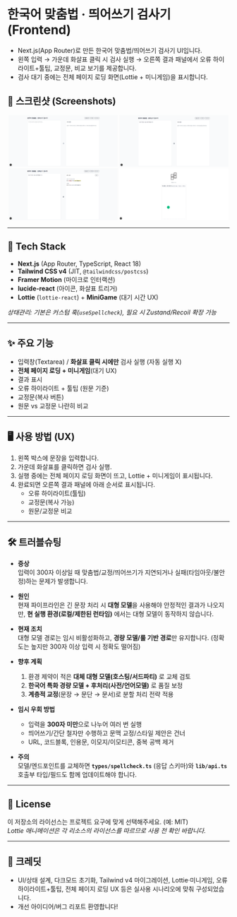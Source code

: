 # 한국어 맞춤법 · 띄어쓰기 검사기 (Frontend)

* Next.js(App Router)로 만든 한국어 맞춤법/띄어쓰기 검사기 UI입니다.
* 왼쪽 입력 → 가운데 화살표 클릭 시 검사 실행 → 오른쪽 결과 패널에서 오류 하이라이트+툴팁, 교정문, 비교 보기를 제공합니다.
* 검사 대기 중에는 전체 페이지 로딩 화면(Lottie + 미니게임)을 표시합니다.

## 📸 스크린샷 (Screenshots)

<p align="center">
  <img src="./docs/screen-main.png" width="49%" alt="메인 화면 — 입력(왼쪽), 실행 화살표(가운데), 결과 패널(오른쪽)" />
  <img src="./docs/screen-sampleinput.png" width="49%" alt="입력 화면 — 300자 이하 텍스트" />
  <img src="./docs/screen-result.png" width="49%" alt="결과 화면 — 오류 하이라이트, 교정문, 비교 보기" />
  <img src="./docs/screen-loading_minigame.png" width="49%" alt="로딩 화면 - 미니 게임, 완료까지의 시간 표시" />
</p>

---

## 🚀 Tech Stack

* **Next.js** (App Router, TypeScript, React 18)
* **Tailwind CSS v4** (JIT, `@tailwindcss/postcss`)
* **Framer Motion** (마이크로 인터랙션)
* **lucide-react** (아이콘, 화살표 트리거)
* **Lottie** (`lottie-react`) + **MiniGame** (대기 시간 UX)

*상태관리: 기본은 커스텀 훅(`useSpellcheck`), 필요 시 Zustand/Recoil 확장 가능*

---

## ✨ 주요 기능

* 입력창(Textarea) / **화살표 클릭 시에만** 검사 실행 (자동 실행 X)
* **전체 페이지 로딩 + 미니게임**(대기 UX)
* 결과 표시
* 오류 하이라이트 + 툴팁 (원문 기준)
* 교정문(복사 버튼)
* 원문 vs 교정문 나란히 비교

---

## 🖥 사용 방법 (UX)

1. 왼쪽 박스에 문장을 입력합니다.
2. 가운데 화살표를 클릭하면 검사 실행.
3. 실행 중에는 전체 페이지 로딩 화면이 뜨고, Lottie + 미니게임이 표시됩니다.
4. 완료되면 오른쪽 결과 패널에 아래 순서로 표시됩니다.
   * 오류 하이라이트(툴팁)
   * 교정문(복사 가능)
   * 원문/교정문 비교

---

## 🛠 트러블슈팅

- **증상**  
  입력이 300자 이상일 때 맞춤법/교정/띄어쓰기가 지연되거나 실패(타임아웃/불안정)하는 문제가 발생합니다.

- **원인**  
  현재 파이프라인은 긴 문장 처리 시 **대형 모델**을 사용해야 안정적인 결과가 나오지만, **현 실행 환경(로컬/제한된 런타임)** 에서는 대형 모델이 동작하지 않습니다.

- **현재 조치**  
  대형 모델 경로는 임시 비활성화하고, **경량 모델/룰 기반 경로**만 유지합니다. (정확도는 높지만 300자 이상 입력 시 정확도 떨어짐)

- **향후 계획**  
  1) 환경 제약이 적은 **대체 대형 모델(호스팅/서드파티)** 로 교체 검토  
  2) **한국어 특화 경량 모델 + 후처리(사전/언어모델)** 로 품질 보정  
  3) **계층적 교정**(문장 → 문단 → 문서)로 분할 처리 전략 적용

- **임시 우회 방법**  
  - 입력을 **300자 미만**으로 나누어 여러 번 실행  
  - 띄어쓰기/간단 철자만 수행하고 문맥 교정/스타일 제안은 건너
  - URL, 코드블록, 인용문, 이모지/이모티콘, 중복 공백 제거

- **주의**  
  모델/엔드포인트를 교체하면 **`types/spellcheck.ts`** (응답 스키마)와 **`lib/api.ts`** 호출부 타입/필드도 함께 업데이트해야 합니다.

---
## 📜 License

이 저장소의 라이선스는 프로젝트 요구에 맞게 선택해주세요. (예: MIT)  
*Lottie 애니메이션은 각 리소스의 라이선스를 따르므로 사용 전 확인 바랍니다.*

---

## 🙌 크레딧

* UI/상태 설계, 다크모드 초기화, Tailwind v4 마이그레이션, Lottie·미니게임, 오류 하이라이트+툴팁, 전체 페이지 로딩 UX 등은 실사용 시나리오에 맞춰 구성되었습니다.
* 개선 아이디어/버그 리포트 환영합니다!
